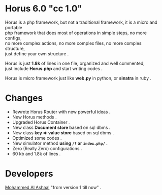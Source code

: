 Horus 6.0 "cc 1.0"
==================

Horus is a php framework, but not a traditional framework, it is a micro and portable <br />
php framework that does most of operations in simple steps, no more configs, <br />
no more complex actions, no more complex files, no more comples structure, <br />
just define your own structure . <br />

Horus is just **1.8k** of lines in one file, organized and well commented, <br />
just include **Horus.php** and start writing codes . <br />

Horus is micro framework just like **web.py** in python, or **sinatra** in ruby . <br />

Changes
========
- Rewrote Horus Router with new powerful ideas . <br />
- New Horus methods . <br />
- Upgraded Horus Container . <br />
- New class **Document store** based on sql dbms . <br />
- New class **key => value store** based on sql dbms . <br />
- Optimized some codes . <br />
- New simulator method **using <code>/?</code> or <code>index.php/</code>** . <br />
- Zero (Really Zero) configurations . <br />
- 60 kb and 1.8k of lines . <br />

Developers
===========
[Mohammed Al Ashaal](http://fb.com/alash3al) "from version 1 till now" . <br />
